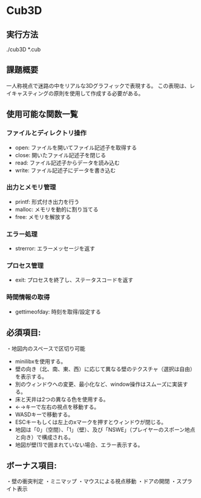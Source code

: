 # Cub3D

## 実行方法

./cub3D *.cub

## 課題概要

一人称視点で迷路の中をリアルな3Dグラフィックで表現する。
この表現は、レイキャスティングの原則を使用して作成する必要がある。

## 使用可能な関数一覧

### ファイルとディレクトリ操作
- open: ファイルを開いてファイル記述子を取得する
- close: 開いたファイル記述子を閉じる
- read: ファイル記述子からデータを読み込む
- write: ファイル記述子にデータを書き込む
### 出力とメモリ管理
- printf: 形式付き出力を行う
- malloc: メモリを動的に割り当てる
- free: メモリを解放する
### エラー処理
- strerror: エラーメッセージを返す
### プロセス管理
- exit: プロセスを終了し、ステータスコードを返す
### 時間情報の取得
- gettimeofday: 時刻を取得/設定する

## 必須項目:
・地図内のスペースで区切り可能
- minilibxを使用する。
- 壁の向き（北、南、東、西）に応じて異なる壁のテクスチャ（選択は自由）を表示する。
- 別のウィンドウへの変更、最小化など、window操作はスムーズに実装する。
- 床と天井は2つの異なる色を使用する。
- ←→キーで左右の視点を移動する。
- WASDキーで移動する。
- ESCキーもしくは左上のxマークを押すとウィンドウが閉じる。
- 地図は「0」（空間）、「1」（壁）、及び「NSWE」（プレイヤーのスポーン地点と向き）で構成される。
- 地図が壁(1)で囲まれていない場合、エラー表示する。

## ボーナス項目:
・壁の衝突判定
・ミニマップ
・マウスによる視点移動
・ドアの開閉
・スプライト表示

